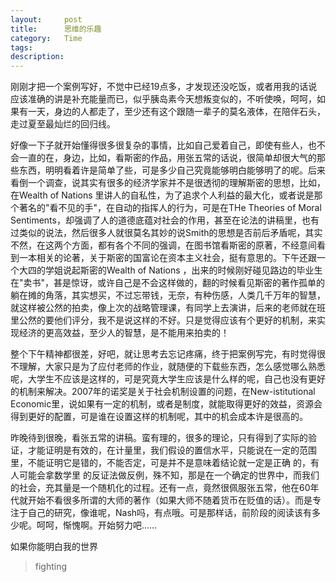 ```yaml
---
layout:     post
title:      思维的乐趣
category:   Time
tags: 
description: 
---
```


刚刚才把一个案例写好，不觉中已经19点多，才发现还没吃饭，或者用我的话说应该准确的讲是补充能量而已，似乎胰岛素今天想叛变似的，不听使唤，呵呵，如果有一天，身边的人都走了，至少还有这个跟随一辈子的莫名液体，在陪伴石头，走过夏至最灿烂的回归线。

好像一下子就开始懂得很多很复杂的事情，比如自己爱着自己，即使有些人，也不会一直的在，身边，比如，看斯密的作品，用张五常的话说，很简单却很大气的那些东西，明明看着许是简单了些，可是多少自己究竟能够明白能够明了的呢。后来看倒一个调查，说其实有很多的经济学家并不是很透彻的理解斯密的思想，比如，在Wealth of Nations 里讲人的自私性，为了追求个人利益的最大化，或者说是那个著名的"看不见的手"，在自动的指挥人的行为，可是在THe Theories of Moral Sentiments，却强调了人的道德底蕴对社会的作用，甚至在论法的讲稿里，也有过类似的说法，然后很多人就很莫名其妙的说Smith的思想是否前后矛盾呢，其实不然，在这两个方面，都有各个不同的强调，在图书馆看斯密的原著，不经意间看到一本相关的论著，关于斯密的国富论在资本主义社会，挺有意思的。下午还跟一个大四的学姐说起斯密的Wealth of Nations ，出来的时候刚好碰见路边的毕业生在"卖书"，甚是惊讶，或许自己是不会这样做的，翻的时候看见斯密的著作孤单的躺在摊的角落，其实想买，不过忘带钱，无奈，有种伤感，人类几千万年的智慧，就这样被公然的拍卖，像上次的战略管理课，有同学上去演讲，后来的老师就在班里公然的要他们评分，我不是说这样的不好。只是觉得应该有个更好的机制，来实现经济的更高效益，至少人的智慧，是不能用来拍卖的！

整个下午精神都很差，好吧，就让思考去忘记疼痛，终于把案例写完，有时觉得很不理解，大家只是为了应付老师的作业，就随便的下载些东西，怎么感觉哪么熟悉呢，大学生不应该是这样的，可是究竟大学生应该是什么样的呢，自己也没有更好的机制来解决。2007年的诺奖是关于社会机制设置的问题，在New-istitutional Economic里，说如果有一定的机制，或者是制度，就能取得更好的效益，资源会得到更好的配置，可是谁在设置这样的机制呢，其中的机会成本许是很高的。

昨晚待到很晚，看张五常的讲稿。蛮有理的，很多的理论，只有得到了实际的验证，才能证明是有效的，在计量里，我们假设的置信水平，只能说在一定的范围里，不能证明它是错的，不能否定，可是并不是意味着结论就一定是正确 的，有人可能会拿数学里 的反证法做反例，殊不知，那是在一个确定的世界中，而我们的社会，充其量是一个随机化的过程。还有一点，竟然很佩服张五常，他在60年代就开始不看很多所谓的大师的著作（如果大师不随着货币在贬值的话）。而是专注于自己的研究，像谁呢，Nash吗，有点哦。可是那样话，前阶段的阅读该有多少呢。呵呵，惭愧啊。开始努力吧……

如果你能明白我的世界

> fighting